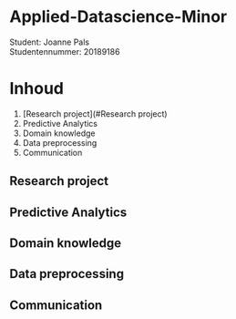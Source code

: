# Applied-Datascience-Minor
Student: Joanne Pals  
Studentennummer: 20189186

# Inhoud

1. [Research project](#Research project)
3. Predictive Analytics
4. Domain knowledge
5. Data preprocessing
6. Communication


## Research project
## Predictive Analytics
## Domain knowledge
## Data preprocessing
## Communication
